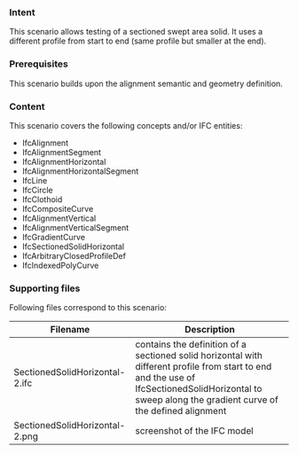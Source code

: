 ### Intent

This scenario allows testing of a sectioned swept area solid. It uses a different profile from start to end (same profile but smaller at the end).

### Prerequisites

This scenario builds upon the alignment semantic and geometry definition.

### Content

This scenario covers the following concepts and/or IFC entities:

- IfcAlignment
- IfcAlignmentSegment
- IfcAlignmentHorizontal
- IfcAlignmentHorizontalSegment
- IfcLine
- IfcCircle
- IfcClothoid
- IfcCompositeCurve
- IfcAlignmentVertical
- IfcAlignmentVerticalSegment
- IfcGradientCurve
- IfcSectionedSolidHorizontal
- IfcArbitraryClosedProfileDef
- IfcIndexedPolyCurve


### Supporting files

Following files correspond to this scenario:

| Filename                          | Description                                 |
|-----------------------------------|---------------------------------------------|
| SectionedSolidHorizontal-2.ifc              | contains the definition of a sectioned solid horizontal with different profile from start to end and the use of IfcSectionedSolidHorizontal to sweep along the gradient curve of the defined alignment|
| SectionedSolidHorizontal-2.png              | screenshot of the IFC model |
